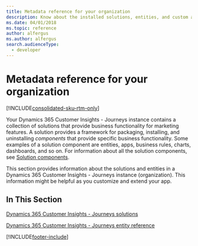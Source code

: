 ```yaml
---
title: Metadata reference for your organization
description: Know about the installed solutions, entities, and custom actions in your marketing organization.
ms.date: 04/01/2018
ms.topic: reference
author: alfergus
ms.author: alfergus
search.audienceType: 
  - developer
---
```


# Metadata reference for your organization

[!INCLUDE[consolidated-sku-rtm-only](../../includes/consolidated-sku-rtm-only.md)]

Your Dynamics 365 Customer Insights - Journeys instance contains a collection of solutions that provide business functionality for marketing features. A solution provides a framework for packaging, installing, and uninstalling *components* that provide specific business functionality. Some examples of a solution component are entities, apps, business rules, charts, dashboards, and so on. For information about all the solution components, see [Solution components](/powerapps/maker/common-data-service/solutions-overview#components).

This section provides information about the solutions and entities in a Dynamics 365 Customer Insights - Journeys instance (organization). This information might be helpful as you customize and extend your app.

## In This Section

[Dynamics 365 Customer Insights - Journeys solutions](marketing-solutions.md)

[Dynamics 365 Customer Insights - Journeys entity reference](marketing-entity-reference.md)


[!INCLUDE[footer-include](../../includes/footer-banner.md)]
